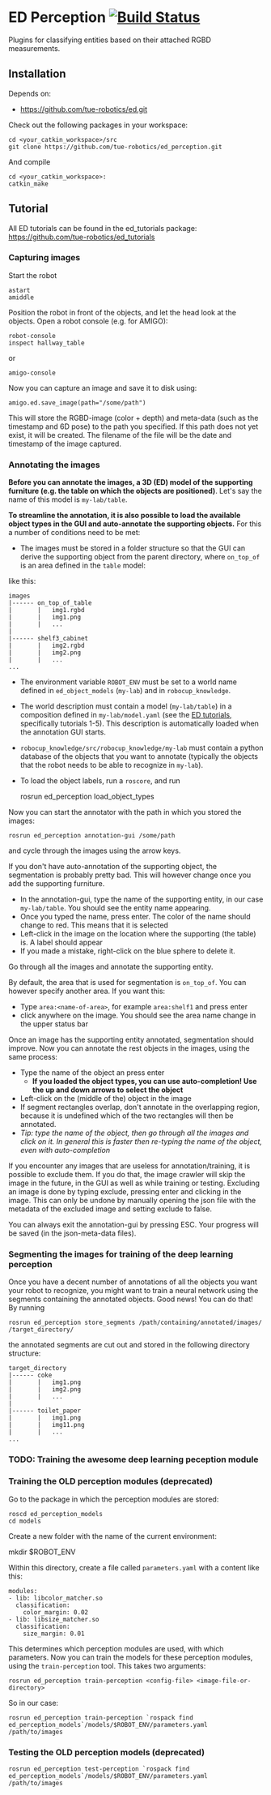 ED Perception [![Build Status](https://travis-ci.org/tue-robotics/ed_perception.svg?branch=master)](https://travis-ci.org/tue-robotics/ed_perception)
======

Plugins for classifying entities based on their attached RGBD measurements.

## Installation

Depends on:
- https://github.com/tue-robotics/ed.git

Check out the following packages in your workspace:

    cd <your_catkin_workspace>/src
    git clone https://github.com/tue-robotics/ed_perception.git

And compile

    cd <your_catkin_workspace>:
    catkin_make
    
## Tutorial

All ED tutorials can be found in the ed_tutorials package: https://github.com/tue-robotics/ed_tutorials

### Capturing images

Start the robot

    astart
    amiddle

Position the robot in front of the objects, and let the head look at the objects. Open a robot console (e.g. for AMIGO):

    robot-console
    inspect hallway_table

or

    amigo-console

Now you can capture an image and save it to disk using:

    amigo.ed.save_image(path="/some/path")

This will store the RGBD-image (color + depth) and meta-data (such as the timestamp and 6D pose) to the path you specified. If this path does not yet exist, it will be created. The filename of the file will be the date and timestamp of the image captured.

### Annotating the images

**Before you can annotate the images, a 3D (ED) model of the supporting furniture (e.g. the table on which the objects are positioned)**. Let's say the name of this model is `my-lab/table`.

**To streamline the annotation, it is also possible to load the available object types in the GUI and auto-annotate the supporting objects.** For this a number of conditions need to be met:
  * The images must be stored in a folder structure so that the GUI can derive the supporting object from the parent directory, where `on_top_of` is an area defined in the `table` model:

like this:
  
    images
    |------ on_top_of_table
    |       |   img1.rgbd
    |       |   img1.png
    |       |   ...
    |
    |------ shelf3_cabinet
    |       |   img2.rgbd
    |       |   img2.png
    |       |   ...
    ...

  * The environment variable `ROBOT_ENV` must be set to a world name defined in `ed_object_models` (`my-lab`) and in `robocup_knowledge`. 
  * The world description must contain a model (`my-lab/table`) in a composition defined in `my-lab/model.yaml` (see the [ED tutorials](https://github.com/tue-robotics/ed_tutorials), specifically tutorials 1-5). This description is automatically loaded when the annotation GUI starts.
  * `robocup_knowledge/src/robocup_knowledge/my-lab` must contain a python database of the objects that you want to annotate (typically the objects that the robot needs to be able to recognize in `my-lab`).
  * To load the object labels, run a `roscore`, and run 

    rosrun ed_perception load_object_types

Now you can start the annotator with the path in which you stored the images:

    rosrun ed_perception annotation-gui /some/path

and cycle through the images using the arrow keys. 

If you don't have auto-annotation of the supporting object, the segmentation is probably pretty bad. This will however change once you add the supporting furniture.

  * In the annotation-gui, type the name of the supporting entity, in our case `my-lab/table`. You should see the entity name appearing.
  * Once you typed the name, press enter. The color of the name should change to red. This means that it is selected
  * Left-click in the image on the location where the supporting (the table) is. A label should appear
  * If you made a mistake, right-click on the blue sphere to delete it.

Go through all the images and annotate the supporting entity.

By default, the area that is used for segmentation is `on_top_of`. You can however specify another area. If you want this:

  * Type `area:<name-of-area>`, for example `area:shelf1` and press enter
  * click anywhere on the image. You should see the area name change in the upper status bar

Once an image has the supporting entity annotated, segmentation should improve. Now you can annotate the rest objects in the images, using the same process:

  * Type the name of the object an press enter
    * **If you loaded the object types, you can use auto-completion! Use the up and down arrows to select the object**
  * Left-click on the (middle of the) object in the image
  * If segment rectangles overlap, don't annotate in the overlapping region, because it is undefined which of the two rectangles will then be annotated.
  * *Tip: type the name of the object, then go through all the images and click on it. In general this is faster then re-typing the name of the object, even with auto-completion*

If you encounter any images that are useless for annotation/training, it is possible to exclude them. If you do that, the image crawler will skip the image in the future, in the GUI as well as while training or testing. Excluding an image is done by typing exclude, pressing enter and clicking in the image. This can only be undone by manually opening the json file with the metadata of the excluded image and setting exclude to false.

You can always exit the annotation-gui by pressing ESC. Your progress will be saved (in the json-meta-data files).

### Segmenting the images for training of the deep learning perception

Once you have a decent number of annotations of all the objects you want your robot to recognize, you might want to train a neural network using the segments containing the annotated objects. Good news! You can do that! By running

    rosrun ed_perception store_segments /path/containing/annotated/images/ /target_directory/

the annotated segments are cut out and stored in the following directory structure:

    target_directory
    |------ coke
    |       |   img1.png
    |       |   img2.png
    |       |   ...
    |
    |------ toilet_paper
    |       |   img1.png
    |       |   img11.png
    |       |   ...
    ...

### TODO: Training the awesome deep learning peception module

### Training the OLD perception modules (deprecated)

Go to the package in which the perception modules are stored:

    roscd ed_perception_models
    cd models

Create a new folder with the name of the current environment:

   mkdir $ROBOT_ENV

Within this directory, create a file called `parameters.yaml` with a content like this:

    modules:
    - lib: libcolor_matcher.so
      classification:
        color_margin: 0.02
    - lib: libsize_matcher.so
      classification:
        size_margin: 0.01

This determines which perception modules are used, with which parameters. Now you can train the models for these perception modules, using the `train-perception` tool. This takes two arguments:

    rosrun ed_perception train-perception <config-file> <image-file-or-directory>

So in our case:

    rosrun ed_perception train-perception `rospack find ed_perception_models`/models/$ROBOT_ENV/parameters.yaml /path/to/images

### Testing the OLD perception models (deprecated)

    rosrun ed_perception test-perception `rospack find ed_perception_models`/models/$ROBOT_ENV/parameters.yaml /path/to/images
